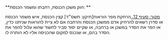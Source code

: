**חוק משכן הכנסת, רחבתו ומשמר הכנסת: **

[מקור: סעיף 12. ](https://he.wikisource.org/wiki/%D7%97%D7%95%D7%A7-%D7%99%D7%A1%D7%95%D7%93:_%D7%94%D7%9B%D7%A0%D7%A1%D7%AA#%D7%A1%D7%A2%D7%99%D7%A3_12)
הרחקת מפר הוראות[תיקון: תשס״ד]
קצין הכנסת, איש משמר הכנסת או סדרן רשאים להרחיק אדם ממשכן הכנסת והרחבה אם לא ציית להוראות שניתנו כדין, או הפר את הסדר במשכן או ברחבה, או שקיים יסוד סביר לחשוד שהוא עלול להפר את הסדר בהם, או שנכנס למקום שהכניסה אליו לא הותרה לו.